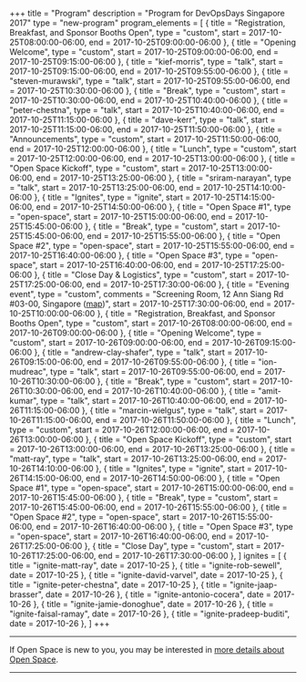 +++
title = "Program"
description = "Program for DevOpsDays Singapore 2017"
type = "new-program"
program_elements = [
    { title = "Registration, Breakfast, and Sponsor Booths Open", type = "custom", start = 2017-10-25T08:00:00-06:00, end = 2017-10-25T09:00:00-06:00 },
    { title = "Opening Welcome", type = "custom", start = 2017-10-25T09:00:00-06:00, end = 2017-10-25T09:15:00-06:00 },
    { title = "kief-morris", type = "talk", start = 2017-10-25T09:15:00-06:00, end = 2017-10-25T09:55:00-06:00 },
    { title = "steven-murawski", type = "talk", start = 2017-10-25T09:55:00-06:00, end = 2017-10-25T10:30:00-06:00 },
    { title = "Break", type = "custom", start = 2017-10-25T10:30:00-06:00, end = 2017-10-25T10:40:00-06:00 },
    { title = "peter-chestna", type = "talk", start = 2017-10-25T10:40:00-06:00, end = 2017-10-25T11:15:00-06:00 },
    { title = "dave-kerr", type = "talk", start = 2017-10-25T11:15:00-06:00, end = 2017-10-25T11:50:00-06:00 },
    { title = "Announcements", type = "custom", start = 2017-10-25T11:50:00-06:00, end = 2017-10-25T12:00:00-06:00 },
    { title = "Lunch", type = "custom", start = 2017-10-25T12:00:00-06:00, end = 2017-10-25T13:00:00-06:00 },
    { title = "Open Space Kickoff", type = "custom", start = 2017-10-25T13:00:00-06:00, end = 2017-10-25T13:25:00-06:00 },
    { title = "sriram-narayan", type = "talk", start = 2017-10-25T13:25:00-06:00, end = 2017-10-25T14:10:00-06:00 },
    { title = "Ignites", type = "ignite", start = 2017-10-25T14:15:00-06:00, end = 2017-10-25T14:50:00-06:00 },
    { title = "Open Space #1", type = "open-space", start = 2017-10-25T15:00:00-06:00, end = 2017-10-25T15:45:00-06:00 },
    { title = "Break", type = "custom", start = 2017-10-25T15:45:00-06:00, end = 2017-10-25T15:55:00-06:00 },
    { title = "Open Space #2", type = "open-space", start = 2017-10-25T15:55:00-06:00, end = 2017-10-25T16:40:00-06:00 },
    { title = "Open Space #3", type = "open-space", start = 2017-10-25T16:40:00-06:00, end = 2017-10-25T17:25:00-06:00 },
    { title = "Close Day & Logistics", type = "custom", start = 2017-10-25T17:25:00-06:00, end = 2017-10-25T17:30:00-06:00 },
    { title = "Evening event", type = "custom", comments = "Screening Room, 12 Ann Siang Rd #03-00, Singapore ([map](/events/2017-singapore/location/#after-party))", start = 2017-10-25T17:30:00-06:00, end = 2017-10-25T10:00:00-06:00 },
    { title = "Registration, Breakfast, and Sponsor Booths Open", type = "custom", start = 2017-10-26T08:00:00-06:00, end = 2017-10-26T09:00:00-06:00 },
    { title = "Opening Welcome", type = "custom", start = 2017-10-26T09:00:00-06:00, end = 2017-10-26T09:15:00-06:00 },
    { title = "andrew-clay-shafer", type = "talk", start = 2017-10-26T09:15:00-06:00, end = 2017-10-26T09:55:00-06:00 },
    { title = "ion-mudreac", type = "talk", start = 2017-10-26T09:55:00-06:00, end = 2017-10-26T10:30:00-06:00 },
    { title = "Break", type = "custom", start = 2017-10-26T10:30:00-06:00, end = 2017-10-26T10:40:00-06:00 },
    { title = "amit-kumar", type = "talk", start = 2017-10-26T10:40:00-06:00, end = 2017-10-26T11:15:00-06:00 },
    { title = "marcin-wielgus", type = "talk", start = 2017-10-26T11:15:00-06:00, end = 2017-10-26T11:50:00-06:00 },
    { title = "Lunch", type = "custom", start = 2017-10-26T12:00:00-06:00, end = 2017-10-26T13:00:00-06:00 },
    { title = "Open Space Kickoff", type = "custom", start = 2017-10-26T13:00:00-06:00, end = 2017-10-26T13:25:00-06:00 },
    { title = "matt-ray", type = "talk", start = 2017-10-26T13:25:00-06:00, end = 2017-10-26T14:10:00-06:00 },
    { title = "Ignites", type = "ignite", start = 2017-10-26T14:15:00-06:00, end = 2017-10-26T14:50:00-06:00 },
    { title = "Open Space #1", type = "open-space", start = 2017-10-26T15:00:00-06:00, end = 2017-10-26T15:45:00-06:00 },
    { title = "Break", type = "custom", start = 2017-10-26T15:45:00-06:00, end = 2017-10-26T15:55:00-06:00 },
    { title = "Open Space #2", type = "open-space", start = 2017-10-26T15:55:00-06:00, end = 2017-10-26T16:40:00-06:00 },
    { title = "Open Space #3", type = "open-space", start = 2017-10-26T16:40:00-06:00, end = 2017-10-26T17:25:00-06:00 },
    { title = "Close Day", type = "custom", start = 2017-10-26T17:25:00-06:00, end = 2017-10-26T17:30:00-06:00 },
]
ignites = [
    { title = "ignite-matt-ray", date = 2017-10-25 },
    { title = "ignite-rob-sewell", date = 2017-10-25 },
    { title = "ignite-david-varvel", date = 2017-10-25 },
    { title = "ignite-peter-chestna", date = 2017-10-25 },
    { title = "ignite-jaap-brasser", date = 2017-10-26 },
    { title = "ignite-antonio-cocera", date = 2017-10-26 },
    { title = "ignite-jamie-donoghue", date = 2017-10-26 },
    { title = "ignite-faisal-ramay", date = 2017-10-26 },
    { title = "ignite-pradeep-buditi", date = 2017-10-26 },
]
+++
<div class = "row">
  <div class = "col">
    <hr />
    If Open Space is new to you, you may be interested in <a href="/pages/open-space-format">more details about Open Space</a>.
    <hr />
  </div>
</div>
